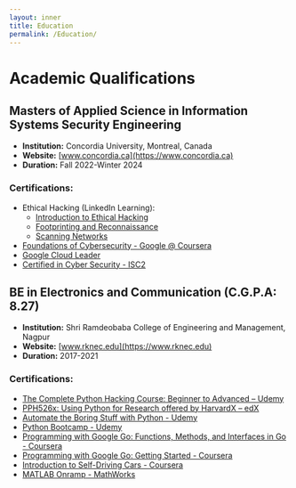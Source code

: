 ```yaml
---
layout: inner
title: Education
permalink: /Education/
---
```

# Academic Qualifications

## Masters of Applied Science in Information Systems Security Engineering
-  **Institution:** Concordia University, Montreal, Canada
-  **Website:** [www.concordia.ca](https://www.concordia.ca)
-  **Duration:** Fall 2022-Winter 2024

### Certifications:
- Ethical Hacking (LinkedIn Learning):
  - [Introduction to Ethical Hacking](https://www.linkedin.com/learning/certificates/fffa9c7762c83d0085abf91c33d60bd1119004bd4bb2c7a5f911a5c0ae4e06ae?lipi=urn%3Ali%3Apage%3Ad_flagship3_profile_view_base_certifications_details%3BJl1a95LgTzqAA2UiEonuIA%3D%3D)
  - [Footprinting and Reconnaissance](https://www.linkedin.com/learning/certificates/1c0fc562c9b41bf94103135c168858accec27a66c047075824b890fbf1397226?lipi=urn%3Ali%3Apage%3Ad_flagship3_profile_view_base_certifications_details%3BJl1a95LgTzqAA2UiEonuIA%3D%3D)
  - [Scanning Networks](https://www.linkedin.com/learning/certificates/81f3767873d1c67ca0a69da9efe7c37748d3e3588b1accf1eee452d89567be02?lipi=urn%3Ali%3Apage%3Ad_flagship3_profile_view_base_certifications_details%3BJl1a95LgTzqAA2UiEonuIA%3D%3D)
- [Foundations of Cybersecurity - Google @ Coursera](https://coursera.org/verify/WEE6GAR7UUJM)
- [Google Cloud Leader](https://www.credly.com/badges/12c27ed3-5ee8-48be-9db3-c0a581b12489/linked_in_profile?trk=public_profile_see-credential)
- [Certified in Cyber Security - ISC2]()

## BE in Electronics and Communication (C.G.P.A: 8.27)
- **Institution:** Shri Ramdeobaba College of Engineering and Management, Nagpur
- **Website:** [www.rknec.edu](https://www.rknec.edu)
- **Duration:** 2017-2021

### Certifications:
- [The Complete Python Hacking Course: Beginner to Advanced – Udemy](https://www.udemy.com/certificate/UC-89e6229d-bdd3-4de9-95c2-1f81667d78a7/)
- [PPH526x: Using Python for Research offered by HarvardX – edX](https://courses.edx.org/certificates/7ffe5a27c7c146499dbac85113aa2f7a)
- [Automate the Boring Stuff with Python - Udemy](https://www.udemy.com/certificate/UC-c8f68d3e-7ecc-4125-ae7c-a0a691058c39/)
- [Python Bootcamp - Udemy](http://ude.my/UC-DSOTUFXB)
- [Programming with Google Go: Functions, Methods, and Interfaces in Go - Coursera](https://www.coursera.org/account/accomplishments/certificate/GKJZFA75JRKV)
- [Programming with Google Go: Getting Started - Coursera](https://www.coursera.org/account/accomplishments/certificate/PFGPES76DHKS)
- [Introduction to Self-Driving Cars - Coursera](https://www.coursera.org/account/accomplishments/certificate/KBBCXDCY6VFP)
- [MATLAB Onramp - MathWorks](https://matlabacademy.mathworks.com/progress/share/certificate.html?id=d4e40c84-d281-4870-8d5d-38c82875ad73)
